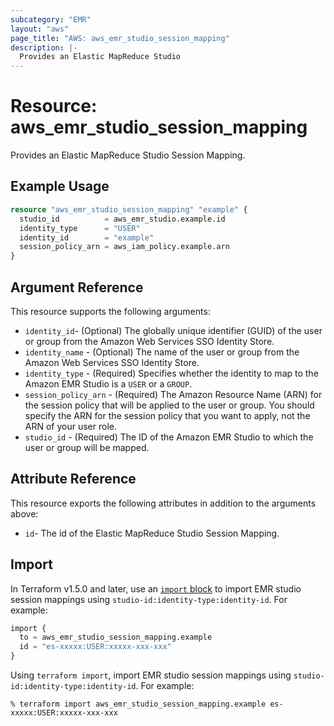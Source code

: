 ```yaml
---
subcategory: "EMR"
layout: "aws"
page_title: "AWS: aws_emr_studio_session_mapping"
description: |-
  Provides an Elastic MapReduce Studio
---
```


# Resource: aws_emr_studio_session_mapping

Provides an Elastic MapReduce Studio Session Mapping.

## Example Usage

```terraform
resource "aws_emr_studio_session_mapping" "example" {
  studio_id          = aws_emr_studio.example.id
  identity_type      = "USER"
  identity_id        = "example"
  session_policy_arn = aws_iam_policy.example.arn
}
```

## Argument Reference

This resource supports the following arguments:

* `identity_id`- (Optional) The globally unique identifier (GUID) of the user or group from the Amazon Web Services SSO Identity Store.
* `identity_name` - (Optional) The name of the user or group from the Amazon Web Services SSO Identity Store.
* `identity_type` - (Required) Specifies whether the identity to map to the Amazon EMR Studio is a `USER` or a `GROUP`.
* `session_policy_arn` - (Required) The Amazon Resource Name (ARN) for the session policy that will be applied to the user or group. You should specify the ARN for the session policy that you want to apply, not the ARN of your user role.
* `studio_id` - (Required) The ID of the Amazon EMR Studio to which the user or group will be mapped.

## Attribute Reference

This resource exports the following attributes in addition to the arguments above:

* `id`- The id of the Elastic MapReduce Studio Session Mapping.

## Import

In Terraform v1.5.0 and later, use an [`import` block](https://developer.hashicorp.com/terraform/language/import) to import EMR studio session mappings using `studio-id:identity-type:identity-id`. For example:

```terraform
import {
  to = aws_emr_studio_session_mapping.example
  id = "es-xxxxx:USER:xxxxx-xxx-xxx"
}
```

Using `terraform import`, import EMR studio session mappings using `studio-id:identity-type:identity-id`. For example:

```console
% terraform import aws_emr_studio_session_mapping.example es-xxxxx:USER:xxxxx-xxx-xxx
```
